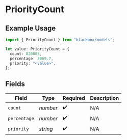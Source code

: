 # PriorityCount

## Example Usage

```typescript
import { PriorityCount } from "blackbox/models";

let value: PriorityCount = {
  count: 820003,
  percentage: 3069.7,
  priority: "<value>",
};
```

## Fields

| Field              | Type               | Required           | Description        |
| ------------------ | ------------------ | ------------------ | ------------------ |
| `count`            | *number*           | :heavy_check_mark: | N/A                |
| `percentage`       | *number*           | :heavy_check_mark: | N/A                |
| `priority`         | *string*           | :heavy_check_mark: | N/A                |